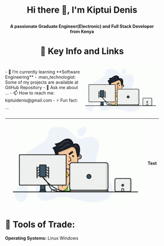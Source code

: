 # <p align="center">Hi there 👋, I'm Kiptui Denis</p>
**<p align="center">A passionate Graduate Engineer(Electronic) and Full Stack Developer from Kenya</P>**

# <p align="center">:briefcase: Key Info and Links</p>

<div style="display: flex; align-items: center;">
  <div style="flex: 1;">
- 🌱 I’m currently learning **Software Engineering**
- :man_technologist: Some of my projects are available at GitHub Repository
- 💬 Ask me about ...
- 📫 How to reach me: kiptuidenis@gmail.com
- ⚡ Fun fact: ...
  </div>
  <div style="flex: 1; text-align: right;">
    <img src="https://github.com/kiptuidenis/kiptuidenis/blob/main/programmer.gif" alt="alt text">
  </div>
</div>


| <img src="https://github.com/kiptuidenis/kiptuidenis/blob/main/programmer.gif" alt="Image" width="1000"> | Text |
|-----------------------------------------------|------|


# :wrench: Tools of Trade:
**Operating Systems:**
Linux Windows
